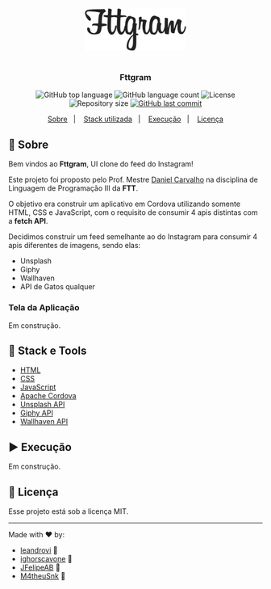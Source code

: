 <h3 align="center">
    <img alt="Fttgram" src="./.github/logo.svg" width="200px" />
</h3>

<h1 align="center"></h1>

<h3 align="center">
  Fttgram
</h3>

<p align="center">
  <img alt="GitHub top language" src="https://img.shields.io/github/languages/top/leandrovi/fttgram.svg">

  <img alt="GitHub language count" src="https://img.shields.io/github/languages/count/leandrovi/fttgram.svg">

  <img alt="License" src="https://img.shields.io/badge/license-MIT-%2304D361">

  <img alt="Repository size" src="https://img.shields.io/github/repo-size/leandrovi/fttgram.svg">

  <a href="https://github.com/leandrovi/fttgram/commits/master">
    <img alt="GitHub last commit" src="https://img.shields.io/github/last-commit/leandrovi/fttgram.svg">
  </a>
</p>

<p align="center">
  <a href="#rocket-sobre">Sobre</a>&nbsp;&nbsp;&nbsp;|&nbsp;&nbsp;&nbsp;
  <a href="#wrench-stack-e-tools">Stack utilizada</a>&nbsp;&nbsp;&nbsp;|&nbsp;&nbsp;&nbsp;
  <a href="#arrow-forward-execuçao">Execução</a>&nbsp;&nbsp;&nbsp;|&nbsp;&nbsp;&nbsp;
  <a href="#memo-licença">Licença</a>
</p>

## :rocket: Sobre

Bem vindos ao **Fttgram**, UI clone do feed do Instagram!

Este projeto foi proposto pelo Prof. Mestre [Daniel Carvalho](https://github.com/danielscarvalho) na disciplina de Linguagem de Programação III da **FTT**.

O objetivo era construir um aplicativo em Cordova utilizando somente HTML, CSS e JavaScript, com o requisito de consumir 4 apis distintas com a **fetch API**.

Decidimos construir um feed semelhante ao do Instagram para consumir 4 apis diferentes de imagens, sendo elas:

- Unsplash
- Giphy
- Wallhaven
- API de Gatos qualquer

### Tela da Aplicação

Em construção.

## :wrench: Stack e Tools

- [HTML](https://www.w3schools.com/html/)
- [CSS](https://www.w3schools.com/css/)
- [JavaScript](https://www.w3schools.com/js/)
- [Apache Cordova](https://cordova.apache.org/)
- [Unsplash API](https://unsplash.com/developers)
- [Giphy API](https://developers.giphy.com/)
- [Wallhaven API](https://wallhaven.cc/help/api)

## :arrow_forward: Execução

Em construção.

## :memo: Licença

Esse projeto está sob a licença MIT.

---

Made with ♥ by:
- [leandrovi](https://github.com/leandrovi) :wave:
- [ighorscavone](https://github.com/ighorscavone) :wave:
- [JFelipeAB](https://github.com/JFelipeAB) :wave:
- [M4theuSnk](https://github.com/M4theuSnk) :wave:
